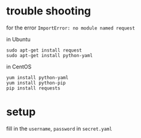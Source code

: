 # trouble shooting

for the error `ImportError: no module named request`


in Ubuntu
```
sudo apt-get install request
sudo apt-get install python-yaml
```


in CentOS

```
yum install python-yaml
yum install python-pip
pip install requests

```

# setup 

fill in the `username`, `password` in `secret.yaml`
